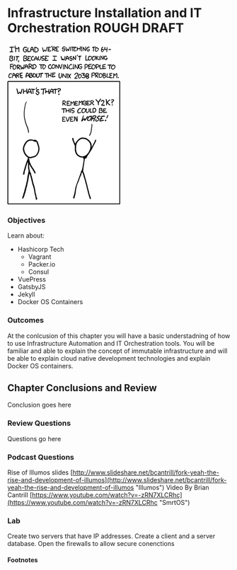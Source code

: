 # Infrastructure Installation and IT Orchestration ROUGH DRAFT
![*Good thing we avoided that one...*](images/Chapter-Header/Chapter-13/2038-2.png "2038")

### Objectives

  Learn about:
  * Hashicorp Tech
    + Vagrant
    + Packer.io
    + Consul
  * VuePress
  * GatsbyJS
  * Jekyll
  * Docker OS Containers

### Outcomes

At the conlcusion of this chapter you will have a basic understadning of how to use Infrastructure Automation and IT Orchestration tools.  You will be familiar and able to explain the concept of immutable infrastructure and will be able to explain cloud native development technologies and explain Docker OS containers.

## Chapter Conclusions and Review

  Conclusion goes here

### Review Questions

  Questions go here

### Podcast Questions

Rise of Illumos slides [http://www.slideshare.net/bcantrill/fork-yeah-the-rise-and-development-of-illumos](http://www.slideshare.net/bcantrill/fork-yeah-the-rise-and-development-of-illumos "Illumos")
Video By Brian Cantrill [https://www.youtube.com/watch?v=-zRN7XLCRhc](https://www.youtube.com/watch?v=-zRN7XLCRhc "SmrtOS")

### Lab

Create two servers that have IP addresses.  Create a client and a server database.  Open the firewalls to allow secure conenctions

#### Footnotes

